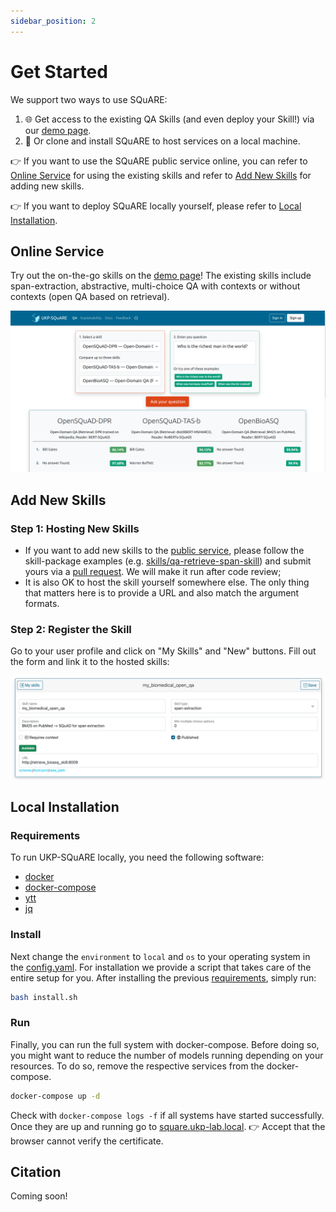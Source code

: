 ```yaml
---
sidebar_position: 2
---
```


# Get Started

We support two ways to use SQuARE:
1. 🌐 Get access to the existing QA Skills (and even deploy your Skill!) via our [demo page](https://square.ukp-lab.de/).
2. 💾 Or clone and install SQuARE to host services on a local machine.

👉 If you want to use the SQuARE public service online, you can refer to [Online Service](#Online-Service) for using the existing skills and refer to 
[Add New Skills](#Add-New-Skills) for adding new skills.

👉 If you want to deploy SQuARE locally yourself, please refer to [Local Installation](#Local-Installation).

<a name="Online-Service"></a>

## Online Service
Try out the on-the-go skills on the [demo page](https://square.ukp-lab.de/)! 
The existing skills include span-extraction, abstractive, multi-choice QA 
with contexts or without contexts (open QA based on retrieval).

![demo-page](../../static/img/skill_comparison.png)

<a name="Add-New-Skills"></a>

## Add New Skills

### Step 1: Hosting New Skills
- If you want to add new skills to the [public service](https://square.ukp-lab.de/), please follow the skill-package examples (e.g. [skills/qa-retrieve-span-skill](https://github.com/UKP-SQuARE/square-core/tree/master/skills/qa-retrieve-span-skill)) and submit yours via a [pull request](https://github.com/UKP-SQuARE/square-core/pulls). We will make it run after code review;
- It is also OK to host the skill yourself somewhere else. The only thing that matters here is to provide a URL and also match the argument formats.


### Step 2: Register the Skill
Go to your user profile and click on "My Skills" and "New" buttons. Fill out the form and link it to the hosted skills:

![link-skill](../../static/img/link_skill.png)


<a name="Local-Installation"></a>

## Local Installation
### Requirements
To run UKP-SQuARE locally, you need the following software:
* [docker](https://docs.docker.com/get-docker/)
* [docker-compose](https://docs.docker.com/compose/install/#install-compose)
* [ytt](https://carvel.dev/ytt/)
* [jq](https://stedolan.github.io/jq/download/)

### Install
Next change the `environment` to `local` and `os` to your operating system in the [config.yaml](https://github.com/UKP-SQuARE/square-core/tree/master/config.yaml). For installation we provide a script that takes care of the entire setup for you. After installing the previous [requirements](#requirements), simply run:
```bash
bash install.sh
```
### Run 
Finally, you can run the full system with docker-compose. Before doing so, you might want to reduce the number of models running depending on your resources. To do so, remove the respective services from the docker-compose.
```bash
docker-compose up -d
```
Check with `docker-compose logs -f` if all systems have started successfully. Once they are up and running go to [square.ukp-lab.local](https://square.ukp-lab.local).
👉 Accept that the browser cannot verify the certificate.
## Citation

Coming soon!

<!-- If you find this repository helpful, feel free to cite our publication 
[UKP-SQUARE: An Online Platform for Question Answering Research]():

```
@inproceedings{
}
``` -->
